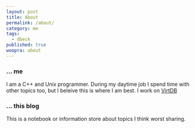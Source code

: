 ```yaml
---
layout: post
title: About
permalink: /about/
category: me
tags: 
  - dbeck
published: true
woopra: about
---
```




### ... me
I am a C++ and Unix programmer. During my daytime job I spend time with other topics too, but I beleive this is where I am best. I work on [VirtDB](http://www.virtdb.com)

### ... this blog
This is a notebook or information store about topics I think worst sharing.
